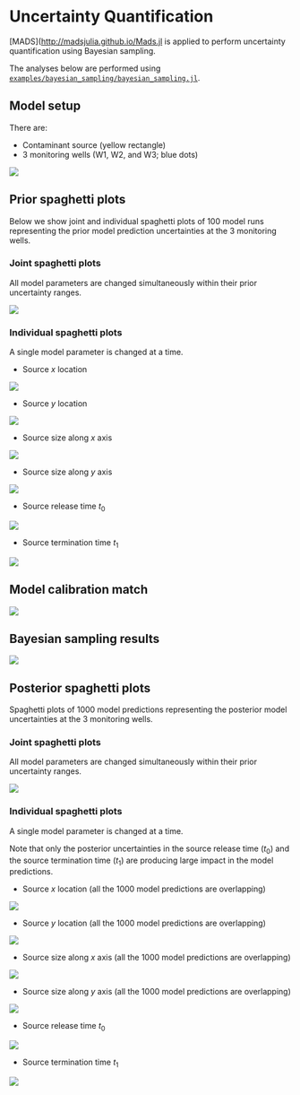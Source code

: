 # Uncertainty Quantification

[MADS](http://madsjulia.github.io/Mads.jl is applied to perform uncertainty quantification using Bayesian sampling.

The analyses below are performed using [`examples/bayesian_sampling/bayesian_sampling.jl`](https://github.com/madsjulia/Mads.jl/blob/master/examples/bayesian_sampling/bayesian_sampling.jl).

## Model setup

There are:

* Contaminant source (yellow rectangle)
* 3 monitoring wells (W1, W2, and W3; blue dots)

![](w01-problemsetup.svg)

## Prior spaghetti plots

Below we show joint and individual spaghetti plots of 100 model runs representing the prior model prediction uncertainties at the 3 monitoring wells.

### Joint spaghetti plots

All model parameters are changed simultaneously within their prior uncertainty ranges.

![](w01-prior-100-spaghetti.png)

### Individual spaghetti plots

A single model parameter is changed at a time.

* Source $x$ location

![](w01-prior-source1_x-100-spaghetti.png)

* Source $y$ location

![](w01-prior-source1_y-100-spaghetti.png)

* Source size along $x$ axis

![](w01-prior-source1_dx-100-spaghetti.png)

* Source size along $y$ axis

![](w01-prior-source1_dx-100-spaghetti.png)

* Source release time $t_0$

![](w01-prior-source1_t0-100-spaghetti.png)

* Source termination time $t_1$

![](w01-prior-source1_t1-100-spaghetti.png)

## Model calibration match

![](w01-match.svg)

## Bayesian sampling results

![](w01-bayes.png)

## Posterior spaghetti plots

Spaghetti plots of 1000 model predictions representing the posterior model uncertainties at the 3 monitoring wells.

### Joint spaghetti plots

All model parameters are changed simultaneously within their prior uncertainty ranges.

![](w01-posterior-1000-spaghetti.png)

### Individual spaghetti plots

A single model parameter is changed at a time.

Note that only the posterior uncertainties in the source release time ($t_0$) and the source termination time ($t_1$) are producing large impact in the model predictions.

* Source $x$ location (all the 1000 model predictions are overlapping)

![](w01-posterior-source1_x-1000-spaghetti.png)

* Source $y$ location (all the 1000 model predictions are overlapping)

![](w01-posterior-source1_y-1000-spaghetti.png)

* Source size along $x$ axis (all the 1000 model predictions are overlapping)

![](w01-posterior-source1_dx-1000-spaghetti.png)

* Source size along $y$ axis (all the 1000 model predictions are overlapping)

![](w01-posterior-source1_dx-1000-spaghetti.png)

* Source release time $t_0$

![](w01-posterior-source1_t0-1000-spaghetti.png)

* Source termination time $t_1$

![](w01-posterior-source1_t1-1000-spaghetti.png)